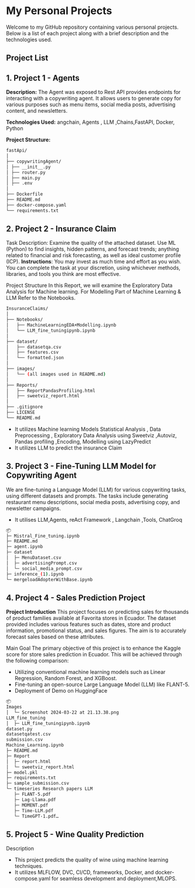 # My Personal Projects

Welcome to my GitHub repository containing various personal projects. Below is a list of each project along with a brief description and the technologies used.

## Project List

## 1. Project 1 - Agents
**Description:** The Agent was exposed to Rest API provides endpoints for interacting with a copywriting agent. It allows users to generate copy for various purposes such as menu items, social media posts, advertising content, and newsletters.

**Technologies Used:** angchain, Agents , LLM ,Chains,FastAPI, Docker, Python

**Project Structure:**
```bash
fastApi/
│
├── copywritingAgent/
│ ├── __init__.py
│ ├── router.py
│ ├── main.py
│ ├── .env
│
├── Dockerfile
├── README.md
├── docker-compose.yaml
└── requirements.txt
```


## 2. Project 2 - Insurance Claim 

Task Description: Examine the quality of the attached dataset. Use ML (Python) to find insights, hidden patterns, and forecast trends; anything related to financial and risk forecasting, as well as ideal customer profile (ICP).
**Instructions**: You may invest as much time and effort as you wish. You can complete the task at your discretion, using whichever methods, libraries, and tools you think are most effective.

Project Structure
In this Report, we will examine the Exploratory Data Analysis for Machine learning. For Modelling Part of Machine Learning & LLM Refer to the Notebooks.

```bash
InsuranceClaims/
│
├── Notebooks/
│   ├── MachineLearningEDA+Modelling.ipynb
│   └── LLM_fine_tuningipynb.ipynb
│
├── dataset/
│   ├── datasetqa.csv
│   ├── features.csv
│   └── formatted.json
│
├── images/
│   └── (all images used in README.md)
│
├── Reports/
│   ├── ReportPandasProfiling.html
│   ├── sweetviz_report.html
│
├── .gitignore
├── LICENSE
└── README.md
```
* It utilizes Machine learning Models Statistical Analysis , Data Preprocessing , Exploratory Data Analysis using Sweetviz ,Autoviz, Pandas profiling ,Encoding, Modelling using LazyPredict
* It utilizes LLM to predict the insurance Claim


## 3. Project 3 - Fine-Tuning LLM Model for Copywriting Agent

We are fine-tuning a Language Model (LLM) for various copywriting tasks, using different datasets and prompts. The tasks include generating restaurant menu descriptions, social media posts, advertising copy, and newsletter campaigns.
* It utilises LLM,Agents, reAct Framework , Langchain ,Tools,  ChatGroq


```bash
📦 
├─ Mistral_Fine_tuning.ipynb
├─ README.md
├─ agent.ipynb
├─ dataset
│  ├─ MenuDataset.csv
│  ├─ advertisingPrompt.csv
│  └─ social_media_prompt.csv
├─ inference_(1).ipynb
└─ mergeloadAdopterWithBase.ipynb
```


## 4. Project 4 - Sales Prediction Project

**Project Introduction**
This project focuses on predicting sales for thousands of product families available at Favorita stores in Ecuador. The dataset provided includes various features such as dates, store and product information, promotional status, and sales figures. The aim is to accurately forecast sales based on these attributes.

Main Goal
The primary objective of this project is to enhance the Kaggle score for store sales prediction in Ecuador. This will be achieved through the following comparison:

* Utilizing conventional machine learning models such as Linear Regression, Random Forest, and XGBoost.
* Fine-tuning an open-source Large Language Model (LLM) like FLANT-5.
* Deployment of Demo on HuggingFace

```bash
📦 
Images
│  └─ Screenshot 2024-03-22 at 21.13.38.png
LLM_fine_tuning
│  ├─ LLM_fine_tuningipynb.ipynb
dataset.py
datasetqatest.csv
submission.csv
Machine_Learning.ipynb
├─ README.md
├─ Report
│  ├─ report.html
│  └─ sweetviz_report.html
├─ model.pkl
├─ requirements.txt
├─ sample_submission.csv
└─ timeseries Research papers LLM
   ├─ FLANT-5.pdf
   ├─ Lag-Llama.pdf
   ├─ MOMENT.pdf
   ├─ Time-LLM.pdf
   └─ TimeGPT-1.pdf…
```


## 5. Project 5 - Wine Quality Prediction

Description
* This project predicts the quality of wine using machine learning techniques. 
* It utilizes MLFLOW, DVC, CI/CD, frameworks, Docker, and docker-compose.yaml for seamless development and deployment,MLOPS.

